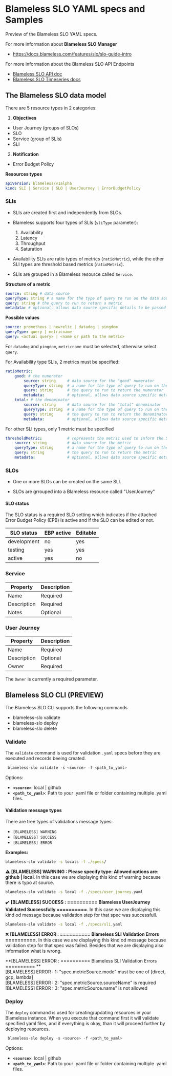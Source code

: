 # Blameless SLO YAML specs and Samples

Preview of the Blameless SLO YAML specs.



For more information about **Blameless SLO Manager**

-   https://docs.blameless.com/features/slo/slo-guide-intro

For more information about the Blameless SLO API Endpoints

-   [Blameless SLO API doc](https://blameless.blameless.io/api/v1/services/SLOService/)
-   [Blameless SLO Timeseries docs](https://blameless.blameless.io/api/v1/services/SLOTimeSeriesService/doc)



## The Blameless SLO data model

There are 5 resource types in 2 categories:

1. **Objectives**

-   User Journey (groups of SLOs)
-   SLO
-   Service (group of SLIs)
-   SLI

2. **Notification**

-   Error Budget Policy



**Resources types**

```yaml
apiVersion: blameless/v1alpha
kind: SLI | Service | SLO | UserJourney | ErrorBudgetPolicy
```

### SLIs

-   SLIs are created first and independently from SLOs.

-   Blameless supports four types of SLIs (`sliType` parameter):

    1. Availability
    2. Latency
    3. Throughput
    4. Saturation

-   Availability SLIs are ratio types of metrics (`ratioMetric`), while the other SLI types are threshold based metrics (`ratioMetric`).

-   SLIs are grouped in a Blameless resource called `Service`.

**Structure of a metric**

```yaml
source: string # data source
queryType: string # a name for the type of query to run on the data source
query: string # the query to run to return a metric
metadata: # optional, allows data source specific details to be passed
```

**Possible values**

```yaml
source: prometheus | newrelic | datadog | pingdom
queryType: query | metricname
query: <actual query> | <name or path to the metric>
```

For `datadog` and `pingdom`, `metricname` must be selected, otherwise select `query`.

For Availability type SLIs, 2 metrics must be specified:

```yaml
ratioMetric:
    good: # the numerator
        source: string     # data source for the "good" numerator
        queryType: string  # a name for the type of query to run on the data source
        query: string      # the query to run to return the numerator
        metadata:          # optional, allows data source specific details to be passed
    total: # the denominator
        source: string     # data source for the "total" denominator
        queryType: string  # a name for the type of query to run on the data source
        query: string      # the query to run to return the denominator
        metadata:          # optional, allows data source specific details to be passed
```

For other SLI types, only 1 metric must be specified

```yaml
thresholdMetric:           # represents the metric used to inform the SLO in the objectives stanza
    source: string         # data source for the metric
    queryType: string      # a name for the type of query to run on the data source
    query: string          # the query to run to return the metric
    metadata:              # optional, allows data source specific details to be passed
```

### SLOs

-   One or more SLOs can be created on the same SLI.

-   SLOs are grrouped into a Blameless resource called "UserJourney"

#### SLO status

The SLO status is a required SLO setting which indicates if the attached Error Budget Policy (EPB) is active and if the SLO can be edited or not.

| SLO status  | EBP active | Editable |
| ----------- | ---------- | -------- |
| development | no         | yes      |
| testing     | yes        | yes      |
| active      | yes        | no       |

### Service

| Property    | Description |
| ----------- | ----------- |
| Name        | Required    |
| Description | Required    |
| Notes       | Optional    |

### User Journey

| Property    | Description |
| ----------- | ----------- |
| Name        | Required    |
| Description | Optional    |
| Owner       | Required    |

The `Owner` is currently a required parameter.




## Blameless SLO CLI (PREVIEW)

The Blameless SLO CLI supports the following commands
* blameless-slo validate
* blameless-slo deploy
* blameless-slo delete



### Validate

The `validate` command is used for validation `.yaml` specs before they are executed and records beeing created.

```jsx
 blameless-slo validate -s <source> -f <path_to_yaml>
```

Options:
   * **`<source>`**: local | github
   * **`<path_to_yaml>`**: Path to your .yaml file or folder containing multiple .yaml files.



#### Validation message types

There are tree types of validations message types: 

- `[BLAMELESS] WARNING`
- `[BLAMELESS] SUCCESS`
- `[BLAMELESS] ERROR`

**Examples:**

```bat
blameless-slo validate -s locals -f ./specs/
```

:warning: **[BLAMELESS] WARNING : Please specify type: Allowed options are: github | local**. In this case we are displaying this kind of warning because there is typo at source.



```bat
blameless-slo validate -s local -f ./specs/user_journey.yaml
```

:heavy_check_mark: **[BLAMELESS] SUCCESS : ========== Blameless UserJourney Validated Successfully ==========**. In this case we are displaying this kind od message because validation step for that spec was successfull.



```bat
blameless-slo validate -s local -f ./specs/sli.yaml
```

:x: **[BLAMELESS] ERROR : ========== Blameless SLI Validation Errors ==========**. In this case we are displaying this kind od message because validation step for that spec was failed. Besides that we are displaying also information what is wrong.

**[BLAMELESS] ERROR : ========== Blameless SLI Validation Errors ========== **<br />
[BLAMELESS] ERROR : 1: "spec.metricSource.mode" must be one of [direct, gcp, lambda] <br />
[BLAMELESS] ERROR : 2: "spec.metricSource.sourceName" is required <br />
[BLAMELESS] ERROR : 3: "spec.metricSource.name" is not allowed <br />



### Deploy

The `deploy` command is used for creating/updating resources in your Blameless instance. When you execute that command first it will validate specified yaml files, and if everything is okay, than it will proceed further by deploying resources.

```jsx
 blameless-slo deploy -s <source> -f <path_to_yaml>
```

Options:

   * **`<source>`**: local | github
   * **`<path_to_yaml>`**: Path to your .yaml file or folder containing multiple .yaml files.

